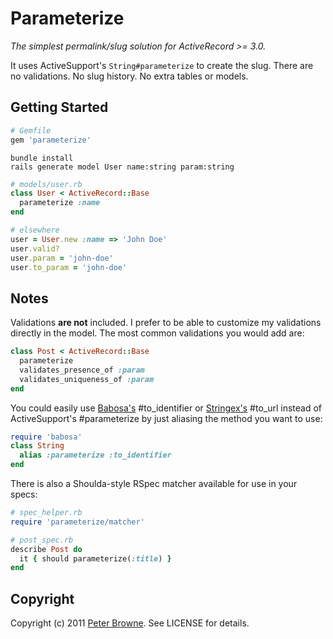 # Parameterize

_The simplest permalink/slug solution for ActiveRecord >= 3.0._

It uses ActiveSupport's `String#parameterize` to create the slug. There are no validations. No slug history. No extra tables or models.

## Getting Started

```ruby
# Gemfile
gem 'parameterize'
```

```
bundle install
rails generate model User name:string param:string
```
   
```ruby
# models/user.rb
class User < ActiveRecord::Base
  parameterize :name
end

# elsewhere
user = User.new :name => 'John Doe'
user.valid?
user.param = 'john-doe'
user.to_param = 'john-doe'
```
    
## Notes

Validations **are not** included. I prefer to be able to customize my validations directly in the model. The most common validations you would add are:

```ruby
class Post < ActiveRecord::Base
  parameterize
  validates_presence_of :param
  validates_uniqueness_of :param
end
```
    
You could easily use [Babosa's](http://github.com/norman/babosa) #to_identifier or [Stringex's](http://github.com/rsl/stringex) #to_url instead of ActiveSupport's #parameterize by just aliasing the method you want to use:

```ruby
require 'babosa'
class String
  alias :parameterize :to_identifier
end
```
    
There is also a Shoulda-style RSpec matcher available for use in your specs:

```ruby
# spec_helper.rb
require 'parameterize/matcher'

# post_spec.rb
describe Post do
  it { should parameterize(:title) }
end
```

## Copyright

Copyright (c) 2011 [Peter Browne](http://petebrowne.com). See LICENSE for details.
